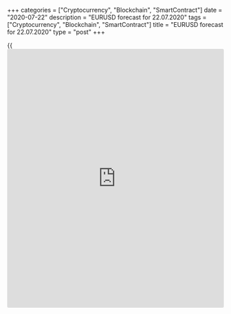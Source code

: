 +++
categories = ["Cryptocurrency", "Blockchain", "SmartContract"]
date = "2020-07-22"
description = "EURUSD forecast for 22.07.2020"
tags = ["Cryptocurrency", "Blockchain", "SmartContract"]
title = "EURUSD forecast for 22.07.2020"
type = "post"
+++

{{<iframe id="large-banner" src="https://www.bounty.group/#slide=20.0" width="100%" height="600" scrolling="no" style="border: 0px solid rgb(216, 221, 230); border-radius: 3px;">}}

July 22, 2020

July 22, 2020

Euro brings happinessDmitri Demidenko

## Fundamental Euro forecast for today

### The EUR/USD surge to 18-month highs made the world’s authorities
happy

How little it takes to make people happy! First, lose something
important, and then get it back to feel good. The [EUR/USD][1] has been
back to the levels of early 2019, and so the high and mighty are
satisfied. For example, Donald Trump is happy, as he has many times
criticized the strong dollar. The EU governments are happy as the strong
euro signals the euro-area unity. The IMF is happy as it says the too
high dollar’s value hampers the global economic recovery. The euro bears
may argue that the ECB won’t let the rally continue as it is not
beneficial for the export-let euro area. I, however, do not agree. When
the authorities try to support the domestic demand cheap import becomes
a more important factor than the interests of foreign buyers.

The leading Wall Street banks share the same opinion. Just yesterday, I
noted that the approval of the French-German stimulus plan will support
European stock in the competition with the US peers. It will increase
the capital inflow to the euro-area markets, and so, the proportion of
the euro in the FX reserves of the central banks will grow, just like
its value. For example, Credit Suisse stresses that the percentage of
the dollar in the global currency reserves can drop to the levels
recorded in the early 1990s. The bank sees the [EUR/USD][1] at 1.18 and
higher.

### Dynamics of the US dollar proportion in the global FX reserves

![LiteForex: EURUSD forecast for 22.07.2020][2]

 _Source: Bloomberg_

According to Mizuho, the current fair value of the euro is $1.22 and its
rate may rise to $1.3 within 12 months due to large-scale purchases of
high-yield bonds of the euro-area peripheral countries. The risks of the
defaults have lowered after the EU governments agreed on the
€1.8-trillion fiscal stimulus. AG Bisset Associates, which has been
bearish on the US dollar for a long time, believes that the [EUR/USD][1]
will be 30% in the next 16 months.

I believe the market continues working out the idea of the divergence in
economic growth. The EU approval of the fiscal stimulus should speed up
the euro-area GDP recovery trend. The US growth, however, is set back by
disputes between the members of Congress and the White House. Democrats
are willing to do even more than they were before (the House of
Representatives approved a $3.5 trillion stimulus package). The
Republicans, however, reject this proposal suggesting a package of $1
trillion, including payroll tax cuts to encourage people to return to
jobs.

According to Bloomberg’s leading indicators, the gap in the recovery
paces of the euro area and the US widened over the past week. The lack
of agreement on the US new fiscal stimulus plan will widen it even more.

### Dynamics of the global GDP recovery trends

![LiteForex: EURUSD forecast for 22.07.2020][3]

 _Source: Bloomberg_

So, the bet on the divergence in the epidemiological situation and
economic growth in the euro area and the US is working and should
continue working. The [EUR/USD][1] upside target is at 1.17 by the
year’s end. I recommend buying the euro on the corrections down.

* * *

P.S. Did you like my article? Share it in social networks: it will be
the best “thank you" :)

Ask me questions and comment below. I’ll be glad to answer your
questions and give necessary explanations.

 **Useful links:**

  * I recommend trying to trade with a reliable broker [here][4]. The system allows you to trade by yourself or copy successful traders from all across the globe.
  * Use my promo-code BLOG for getting deposit bonus 50% on LiteForex platform. Just enter this code in the appropriate field while [depositing][5] your trading account.
  * Telegram channel with high-quality analytics, Forex reviews, training articles, and other useful things for traders <t.me/liteforex>



## Price chart of EURUSD in real time mode

![Euro brings happiness][6]

The content of this article reflects the author’s opinion and does not
necessarily reflect the official position of LiteForex. The material
published on this page is provided for informational purposes only and
should not be considered as the provision of investment advice for the
purposes of Directive 2004/39/EC.

Rate this article:

{{value}}

( {{count}} {{title}} )

   1. my.liteforex.com/trading/chart?symbol=EURUSD&returnUrl=true
   2. cdn.liteforex.com/cache/uploads/blog_post/eurusd/dollar-holdings-22-07-20.jpg?w=30&s=3d50abb7e86a4fc9ff64359b7e799dde
   3. cdn.liteforex.com/cache/uploads/blog_post/eurusd/recovery-22-07-20.jpg?w=30&s=22d7c6307c5115aef7e017634a60d4b7
   4. my.liteforex.com/?category=analysts-opinions&slug=euro-brings-happiness&openPopup=%2Fregistration%2Fpopup&utm_source=blog&utm_medium=article&utm_campaign=bonus
   5. my.liteforex.com/deposit/?category=analysts-opinions&slug=euro-brings-happiness&promo_code=BLOG&utm_source=blog&utm_medium=article&utm_campaign=bonus
   6. cdn.liteforex.com/cache/uploads/blog_post/eurusd/liteforex-blog-eurusd-22-07-20.jpg?q=75&w=1000&s=704c0369b07c1d1153c0edeaf9efd938